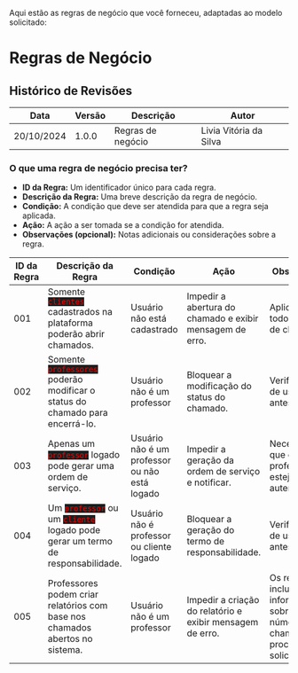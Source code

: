 Aqui estão as regras de negócio que você forneceu, adaptadas ao modelo solicitado:

# Regras de Negócio

## Histórico de Revisões

| Data       | Versão | Descrição                  | Autor                          |
|------------|--------|----------------------------|--------------------------------|
| 20/10/2024 | 1.0.0  | Regras de negócio          | Livia Vitória da Silva         |

### O que uma regra de negócio precisa ter?

- **ID da Regra:** Um identificador único para cada regra.
- **Descrição da Regra:** Uma breve descrição da regra de negócio.
- **Condição:** A condição que deve ser atendida para que a regra seja aplicada.
- **Ação:** A ação a ser tomada se a condição for atendida.
- **Observações (opcional):** Notas adicionais ou considerações sobre a regra.

| **ID da Regra** | **Descrição da Regra**                                      | **Condição**                                  | **Ação**                                               | **Observações**                                   |
|------------------|-----------------------------------------------------------|-----------------------------------------------|--------------------------------------------------------|--------------------------------------------------|
| 001              | Somente <code style="background-color: #1E1E1E; color: red;">clientes</code> cadastrados na plataforma poderão abrir chamados. | Usuário não está cadastrado                    | Impedir a abertura do chamado e exibir mensagem de erro. | Aplicável a todos os tipos de clientes.          |
| 002              | Somente <code style="background-color: #1E1E1E; color: red;">professores</code> poderão modificar o status do chamado para encerrá-lo. | Usuário não é um professor                     | Bloquear a modificação do status do chamado.           | Verificar o tipo de usuário antes da ação.       |
| 003              | Apenas um <code style="background-color: #1E1E1E; color: red;">professor</code> logado pode gerar uma ordem de serviço. | Usuário não é um professor ou não está logado | Impedir a geração da ordem de serviço e notificar.     | Necessário que o professor esteja autenticado.    |
| 004              | Um <code style="background-color: #1E1E1E; color: red;">professor</code> ou um <code style="background-color: #1E1E1E; color: red;">cliente</code> logado pode gerar um termo de responsabilidade. | Usuário não é professor ou cliente logado      | Bloquear a geração do termo de responsabilidade.       | Verificar o tipo de usuário antes da ação.       |
| 005              | Professores podem criar relatórios com base nos chamados abertos no sistema. | Usuário não é um professor                     | Impedir a criação do relatório e exibir mensagem de erro. | Os relatórios incluirão informações sobre o número do chamado e os procedimentos solicitados. |
